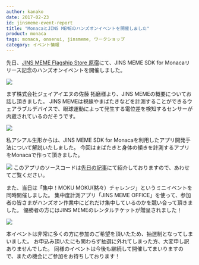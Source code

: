 ```yaml
---
author: kanako
date: 2017-02-23
id: jinsmeme-event-report
title: "MonacaとJINS MEMEのハンズオンイベントを開催しました"
product: monaca
tags: monaca, onsenui, jinsmeme, ワークショップ
category: イベント情報
---
```


先日、[JINS MEME Flagship Store 原宿](https://jins-meme.com/ja/locations/)にて、JINS MEME SDK for Monacaリリース記念のハンズオンイベントを開催しました。

![](/blog/content/images/2017/Feb/jinsmeme-event1.jpg)

まず株式会社ジェイアイエヌの佐藤 拓磨様より、JINS MEMEの概要についてお話し頂きました。
JINS MEMEは視線やまばたきなどを計測することができるウェアラブルデバイスで、眼球運動によって発生する電位差を検知するセンサーが内蔵されているのだそうです。

![](/blog/content/images/2017/Feb/jinsmeme-event2.jpg)

私アシアル生形からは、JINS MEME SDK for Monacaを利用したアプリ開発手法について解説いたしました。
今回はまばたきと身体の傾きを計測するアプリをMonacaで作って頂きました。

![](/blog/content/images/2017/Feb/jinsmeme-event3.jpg)
このアプリのソースコードは[先日の記事](https://ja.onsen.io/blog/monaca-jins-meme/)にて紹介しておりますので、あわせてご覧ください。

また、当日は「集中！MOKU MOKU(黙々）チャレンジ」というミニイベントを同時開催しました。
集中度計測アプリ「JINS MEME OFFICE」を使って、参加者の皆さまがハンズオン作業中にどれだけ集中しているのかを競い合って頂きました。
優勝者の方にはJINS MEMEのレンタルチケットが贈呈されました！

![](/blog/content/images/2017/Feb/jinsmeme-event4.jpg)

本イベントは非常に多くの方に参加のご希望を頂いたため、抽選制となってしまいました。
お申込み頂いたにも関わらず抽選に外れてしまった方、大変申し訳ありませんでした。
同様のイベントは今後も継続して開催してまいりますので、またの機会にご参加をお待ちしております！
